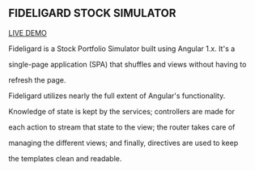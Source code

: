 ## FIDELIGARD STOCK SIMULATOR

[LIVE DEMO](http://fideli-stock.surge.sh)

Fideligard is a Stock Portfolio Simulator built using Angular 1.x. It's a

single-page application (SPA) that shuffles and views without having to

refresh the page.

Fideligard utilizes nearly the full extent of Angular's functionality.

Knowledge of state is kept by the services; controllers are made for

each action to stream that state to the view; the router takes care of

managing the different views; and finally, directives are used to keep

the templates clean and readable.
